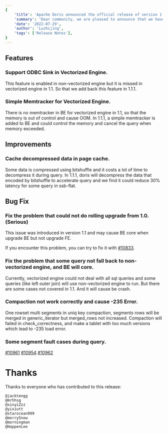 ```yaml
---
{
    'title': 'Apache Doris announced the official release of version 1.1.1',
    'summary': 'Dear community, we are pleased to announce that we have officially released Apache Doris 1.1.1 on July 29, 2022! This release is a hotfix version of 1.1.0' 
    'date': '2022-07-29',
    'author': 'Luzhijing',
    'tags': ['Release Notes'],
}
---
```

<!--
Licensed to the Apache Software Foundation (ASF) under one
or more contributor license agreements.  See the NOTICE file
distributed with this work for additional information
regarding copyright ownership.  The ASF licenses this file
to you under the Apache License, Version 2.0 (the
"License"); you may not use this file except in compliance
with the License.  You may obtain a copy of the License at

  http://www.apache.org/licenses/LICENSE-2.0

Unless required by applicable law or agreed to in writing,
software distributed under the License is distributed on an
"AS IS" BASIS, WITHOUT WARRANTIES OR CONDITIONS OF ANY
KIND, either express or implied.  See the License for the
specific language governing permissions and limitations
under the License.
-->

## Features

### Support ODBC Sink in Vectorized Engine.

This feature is enabled in non-vectorized engine but it is missed in vectorized engine in 1.1. So that we add back this feature in 1.1.1.

### Simple Memtracker for Vectorized Engine.

There is no memtracker in BE for vectorized engine in 1.1, so that the memory is out of control and cause OOM. In 1.1.1, a simple memtracker is added to BE and could control the memory and cancel the query when memory exceeded.

## Improvements

### Cache decompressed data in page cache.

Some data is compressed using bitshuffle and it costs a lot of time to decompress it during query. In 1.1.1, doris will decompress the data that encoded by bitshuffle to accelerate query and we find it could reduce 30% latency for some query in ssb-flat.

## Bug Fix

### Fix the problem that could not do rolling upgrade from 1.0.(Serious)

This issue was introduced in version 1.1 and may cause BE core when upgrade BE but not upgrade FE.

If you encounter this problem, you can try to fix it with [#10833](https://github.com/apache/doris/pull/10833).

### Fix the problem that some query not fall back to non-vectorized engine, and BE will core.

Currently, vectorized engine could not deal with all sql queries and some queries (like left outer join) will use non-vectorized engine to run. But there are some cases not covered in 1.1. And it will cause be crash.

### Compaction not work correctly and cause -235 Error.

One rowset multi segments in uniq key compaction, segments rows will be merged in generic_iterator but merged_rows not increased. Compaction will failed in check_correctness, and make a tablet with too much versions which lead to -235 load error.

### Some segment fault cases during query.

[#10961](https://github.com/apache/doris/pull/10961) 
[#10954](https://github.com/apache/doris/pull/10954) 
[#10962](https://github.com/apache/doris/pull/10962)

# Thanks

Thanks to everyone who has contributed to this release:

```
@jacktengg
@mrhhsg
@xinyiZzz
@yixiutt
@starocean999
@morrySnow
@morningman
@HappenLee
```
